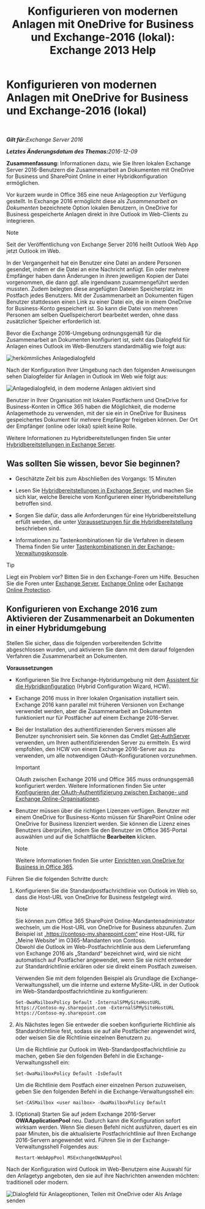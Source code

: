 ﻿---
title: 'Konfigurieren von modernen Anlagen mit OneDrive for Business und Exchange-2016 (lokal): Exchange 2013 Help'
TOCTitle: Konfigurieren von modernen Anlagen mit OneDrive for Business und Exchange-2016 (lokal)
ms:assetid: 799518aa-7cfe-4708-92ee-98057ff168f5
ms:mtpsurl: https://technet.microsoft.com/de-de/library/Mt589761(v=EXCHG.150)
ms:contentKeyID: 70319586
ms.date: 01/03/2018
mtps_version: v=EXCHG.150
ms.translationtype: HT
---

# Konfigurieren von modernen Anlagen mit OneDrive for Business und Exchange-2016 (lokal)

 

_<strong>Gilt für:</strong>Exchange Server 2016_

_<strong>Letztes Änderungsdatum des Themas:</strong>2016-12-09_

**Zusammenfassung:**  Informationen dazu, wie Sie Ihren lokalen Exchange Server 2016-Benutzern die Zusammenarbeit an Dokumenten mit OneDrive for Business und SharePoint Online in einer Hybridkonfiguration ermöglichen.

Vor kurzem wurde in Office 365 eine neue Anlageoption zur Verfügung gestellt. In Exchange 2016 ermöglicht diese als *Zusammenarbeit an Dokumenten* bezeichnete Option lokalen Benutzern, in OneDrive for Business gespeicherte Anlagen direkt in ihre Outlook im Web-Clients zu integrieren.


> [!NOTE]
> Seit der Veröffentlichung von Exchange Server 2016 heißt Outlook Web App jetzt Outlook im Web.



In der Vergangenheit hat ein Benutzer eine Datei an andere Personen gesendet, indem er die Datei an eine Nachricht anfügt. Ein oder mehrere Empfänger haben dann Änderungen in ihren jeweiligen Kopien der Datei vorgenommen, die dann ggf. alle irgendwann zusammengeführt werden mussten. Zudem belegten diese angefügten Dateien Speicherplatz im Postfach jedes Benutzers. Mit der Zusammenarbeit an Dokumenten fügen Benutzer stattdessen einen Link zu einer Datei ein, die in einem OneDrive for Business-Konto gespeichert ist. So kann die Datei von mehreren Personen am selben Quellspeicherort bearbeitet werden, ohne dass zusätzlicher Speicher erforderlich ist.

Bevor die Exchange 2016-Umgebung ordnungsgemäß für die Zusammenarbeit an Dokumenten konfiguriert ist, sieht das Dialogfeld für Anlagen eines Outlook im Web-Benutzers standardmäßig wie folgt aus:

![herkömmliches Anlagedialogfeld](images/Mt589761.f8c74d70-42f9-48c6-b263-ce6cef8591a8(EXCHG.150).png "herkömmliches Anlagedialogfeld")

Nach der Konfiguration Ihrer Umgebung nach den folgenden Anweisungen sehen Dialogfelder für Anlagen in Outlook im Web wie folgt aus:

![Anlagedialogfeld, in dem moderne Anlagen aktiviert sind](images/Mt589761.89eeae65-ce3a-4c47-b57e-db734a1de95b(EXCHG.150).png "Anlagedialogfeld, in dem moderne Anlagen aktiviert sind")

Benutzer in Ihrer Organisation mit lokalen Postfächern und OneDrive for Business-Konten in Office 365 haben die Möglichkeit, die moderne Anlagemethode zu verwenden, mit der sie ein in OneDrive for Business gespeichertes Dokument für mehrere Empfänger freigeben können. Der Ort der Empfänger (online oder lokal) spielt keine Rolle.

Weitere Informationen zu Hybridbereitstellungen finden Sie unter [Hybridbereitstellungen in Exchange Server](exchange-server-hybrid-deployments-exchange-2013-help.md).

## Was sollten Sie wissen, bevor Sie beginnen?

  - Geschätzte Zeit bis zum Abschließen des Vorgangs: 15 Minuten

  - Lesen Sie [Hybridbereitstellungen in Exchange Server](exchange-server-hybrid-deployments-exchange-2013-help.md), und machen Sie sich klar, welche Bereiche vom Konfigurieren einer Hybridbereitstellung betroffen sind.

  - Sorgen Sie dafür, dass alle Anforderungen für eine Hybridbereitstellung erfüllt werden, die unter [Voraussetzungen für die Hybridbereitstellung](hybrid-deployment-prerequisites-exchange-2013-help.md) beschrieben sind.

  - Informationen zu Tastenkombinationen für die Verfahren in diesem Thema finden Sie unter [Tastenkombinationen in der Exchange-Verwaltungskonsole](https://technet.microsoft.com/de-de/library/jj150484\(v=exchg.150\)).


> [!TIP]
> Liegt ein Problem vor? Bitten Sie in den Exchange-Foren um Hilfe. Besuchen Sie die Foren unter <A href="https://go.microsoft.com/fwlink/p/?linkid=60612">Exchange Server</A>, <A href="https://go.microsoft.com/fwlink/p/?linkid=267542">Exchange Online</A> oder <A href="https://go.microsoft.com/fwlink/p/?linkid=285351">Exchange Online Protection</A>.



## Konfigurieren von Exchange 2016 zum Aktivieren der Zusammenarbeit an Dokumenten in einer Hybridumgebung

Stellen Sie sicher, dass die folgenden vorbereitenden Schritte abgeschlossen wurden, und aktivieren Sie dann mit dem darauf folgenden Verfahren die Zusammenarbeit an Dokumenten.

**Voraussetzungen**

  - Konfigurieren Sie Ihre Exchange-Hybridumgebung mit dem [Assistent für die Hybridkonfiguration](hybrid-configuration-wizard-exchange-2013-help.md) (Hybrid Configuration Wizard, HCW).

  - Exchange 2016 muss in Ihrer lokalen Organisation installiert sein. Exchange 2016 kann parallel mit früheren Versionen von Exchange verwendet werden, aber die Zusammenarbeit an Dokumenten funktioniert nur für Postfächer auf einem Exchange 2016-Server.

  - Bei der Installation des authentifizierenden Servers müssen alle Benutzer synchronisiert sein. Sie können das Cmdlet [Get-AuthServer](https://technet.microsoft.com/de-de/library/jj218613\(v=exchg.150\)) verwenden, um Ihren authentifizierenden Server zu ermitteln. Es wird empfohlen, den HCW von einem Exchange 2016-Server aus zu verwenden, um alle notwendigen OAuth-Konfigurationen vorzunehmen.
    

    > [!IMPORTANT]
    > OAuth zwischen Exchange 2016 und Office 365 muss ordnungsgemäß konfiguriert werden. Weitere Informationen finden Sie unter <A href="https://technet.microsoft.com/de-de/library/dn594521(v=exchg.150)">Konfigurieren der OAuth-Authentifizierung zwischen Exchange- und Exchange Online-Organisationen</A>.



  - Benutzer müssen über die richtigen Lizenzen verfügen. Benutzer mit einem OneDrive for Business-Konto müssen für SharePoint Online oder OneDrive for Business lizenziert werden. Sie können die Lizenz eines Benutzers überprüfen, indem Sie den Benutzer im Office 365-Portal auswählen und auf die Schaltfläche **Bearbeiten** klicken.
    

    > [!NOTE]
    > Weitere Informationen finden Sie unter <A href="http://go.microsoft.com/fwlink/p/?linkid=627455">Einrichten von OneDrive for Business in Office 365</A>.



Führen Sie die folgenden Schritte durch:

1.  Konfigurieren Sie die Standardpostfachrichtlinie von Outlook im Web so, dass die Host-URL von OneDrive for Business festgelegt wird.
    

    > [!NOTE]
    > Sie können zum Office 365 SharePoint Online-Mandantenadministrator wechseln, um die Host-URL von OneDrive for Business abzurufen. Zum Beispiel ist „https://contoso-my.sharepoint.com“ eine Host-URL für „Meine Website“ im O365-Mandanten von Contoso.<BR>Obwohl die Outlook im Web-Postfachrichtlinie aus dem Lieferumfang von Exchange 2016 als „Standard“ bezeichnet wird, wird sie nicht automatisch auf Postfächer angewendet, wenn Sie sie nicht entweder zur Standardrichtlinie erklären oder sie direkt einem Postfach zuweisen.

    
    Verwenden Sie mit dem folgenden Beispiel als Grundlage die Exchange-Verwaltungsshell, um die interne und externe MySite-URL in der Outlook im Web-Standardpostfachrichtlinie zu konfigurieren:
    
        Set-OwaMailboxPolicy Default -InternalSPMySiteHostURL https://Contoso-my.sharepoint.com -ExternalSPMySiteHostURL https://Contoso-my.sharepoint.com

2.  Als Nächstes legen Sie entweder die soeben konfigurierte Richtlinie als Standardrichtlinie fest, sodass sie auf alle Postfächer angewendet wird, oder weisen Sie die Richtlinie einzelnen Benutzern zu.
    
    Um die Richtlinie zur Outlook im Web-Standardpostfachrichtlinie zu machen, geben Sie den folgenden Befehl in die Exchange-Verwaltungsshell ein:
    
        Set-OwaMailboxPolicy Default -IsDefault 
    
    Um die Richtlinie dem Postfach einer einzelnen Person zuzuweisen, geben Sie den folgenden Befehl in die Exchange-Verwaltungsshell ein:
    
        Set-CASMailbox <user mailbox> -OwaMailboxPolicy Default

3.  (Optional) Starten Sie auf jedem Exchange 2016-Server **OWAApplicationPool** neu. Dadurch kann die Konfiguration sofort wirksam werden. Wenn Sie diesen Befehl nicht ausführen, dauert es ein paar Minuten, bis die aktualisierte Postfachrichtlinie auf Ihren Exchange 2016-Servern angewendet wird. Führen Sie in der Exchange-Verwaltungsshell Folgendes aus:
    
        Restart-WebAppPool MSExchangeOWAAppPool

Nach der Konfiguration wird Outlook im Web-Benutzern eine Auswahl für den Anlagetyp angeboten, den sie auf ihre Nachrichten anwenden möchten: traditionell oder modern.

![Dialogfeld für Anlageoptionen, Teilen mit OneDrive oder Als Anlage senden](images/Mt589761.7d2f27c2-3638-479a-a577-029ac61e7d95(EXCHG.150).png "Dialogfeld für Anlageoptionen, Teilen mit OneDrive oder Als Anlage senden")

